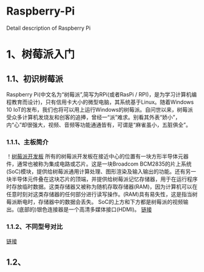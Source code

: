 # Raspberry-Pi
Detail description of Raspberry Pi
# 1、树莓派入门
## 1.1、初识树莓派
Raspberry Pi(中文名为“树莓派”,简写为RPi(或者RasPi / RPI)，是为学习计算机编程教育而设计)，只有信用卡大小的微型电脑，其系统基于Linux。随着Windows 10 IoT的发布，我们也将可以用上运行Windows的树莓派。自问世以来，树莓派受众多计算机发烧友和创客的追捧，曾经一“派”难求。别看其外表“娇小”，内“心”却很强大，视频、音频等功能通通皆有，可谓是“麻雀虽小，五脏俱全”。
### 1.1.1、主板简介
！[树莓派开发板]()
所有的树莓派开发板在接近中心的位置有一块方形半导体元器件，通常也被称为集成电路或芯片。这是一块Broadcom BCM2835的片上系统(SoC)模块，提供给树莓派通用计算处理、图形渲染及输入输出的功能。还有另一块半导体元件叠在这块芯片的顶端，并提供给树莓派记忆存储器，用于在运行程序时存放临时数据。这类存储器又被称为随机存取存储器(RAM)，因为计算机可以在任意时刻对这类存储器的任何部分进行读写操作。(RAM)具有易失性，这是指当树莓派断电时，存储器中的数据会丢失。
SoC的上方和下方都是树莓派的视频输出。(底部的)银色连接器是一个高清多媒体接口(HDMI)。
[链接](https://baijiahao.baidu.com/s?id=1588317828844354897&wfr=spider&for=pc)
### 1.1.2、不同型号对比
[链接](https://blog.csdn.net/baidu_31437863/article/details/82942571)
## 1.2、
